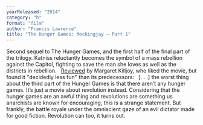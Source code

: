 ```yaml
---
yearReleased: "2014"
category: "h"
format: "film"
author: "Francis Lawrence"
title: "The Hunger Games: Mockingjay – Part 1"
---
```

Second sequel to The Hunger Games, and the first  half of the final part of the trilogy. Katniss reluctantly becomes the symbol of  a mass rebellion against the Capitol, fighting to save the man she loves as well  as the districts in rebellion.
 
 <a href="http://www.anarchogeekreview.com/movies/the-hunger-games-mockingjay-part-1-2014"> Reviewed</a> by Margaret Killjoy, who liked the movie, but found it "decidedly  less fun" than its predecessors:
 
[. . .] the worst thing about the third part of the Hunger  Games is that there aren’t any hunger games. It’s just a movie about revolution  instead. Considering that the hunger games are an awful thing and revolutions  are something us anarchists are known for encouraging, this is a strange  statement. But frankly, the battle royale under the omniscient gaze of an evil  dictator made for good fiction. 
Revolution can too, it turns out.